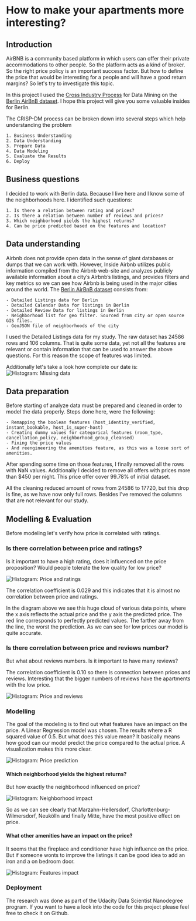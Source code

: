 # How to make your apartments more interesting?

## Introduction
AirBNB is a community based platform in which users can offer their private accommodations to other people. So the platform acts as a kind of broker. So the right price policy is an important success factor. But how to define the price that would be  interesting for a people and will have a good return margins? So let's try to investigate this topic.

In this project I used the [Cross Industry Process](https://en.wikipedia.org/wiki/Cross-industry_standard_process_for_data_mining) for Data Mining on the [Berlin AirBnB dataset](http://insideairbnb.com/get-the-data.html). I hope this project will give you some valuable insides for Berlin.

The CRISP-DM process can be broken down into several steps which help understanding the problem

    1. Business Understanding
    2. Data Understanding
    3. Prepare Data
    4. Data Modeling
    5. Evaluate the Results
    6. Deploy

## Business questions

I decided to work with Berlin data. Because I live here and I know some of the neighborhoods here. I identified such questions:

    1. Is there a relation between rating and prices? 
    2. Is there a relation between number of reviews and prices? 
    3. Which neighborhood yields the highest returns?
    4. Can be price predicted based on the features and location?

## Data understanding

Airbnb does not provide open data in the sense of giant databases or dumps that we can work with. However, Inside Airbnb utilizes public information compiled from the Airbnb web-site and analyzes publicly available information about a city’s Airbnb’s listings, and provides filters and key metrics so we can see how Airbnb is being used in the major cities around the world. The [Berlin AirBnB dataset](http://insideairbnb.com/get-the-data.html) consists from: 

    - Detailed Listings data for Berlin  
    - Detailed Calendar Data for listings in Berlin
    - Detailed Review Data for listings in Berlin
    - Neighborhood list for geo filter. Sourced from city or open source GIS files.
    - GeoJSON file of neighborhoods of the city

I used the Detailed Listings data for my study. The raw dataset has 24586 rows and 106 columns. That is quite some data, yet not all the features are relevant or contain information that can be used to answer the above questions. For this reason the scope of features was limited.

Additionally let's take a look how complete our date is:
![Histogram: Missing data](./images/missing_data.png "Missing data")

## Data preparation

Before starting of analyze data must be prepared and cleaned in order to model the data properly. Steps done here, were the following:

    - Remapping the boolean features (host_identity_verified, instant_bookable, host_is_super-host)
    - Creating dummy values for categorical features (room_type, cancellation_policy, neighborhood_group_cleansed)
    - Fixing the price values
    - And reengineering the amenities feature, as this was a loose sort of amenities.

After spending some time on those features, I finally removed all the rows with NaN values. Additionally I decided to remove all offers with prices more than $450 per night. This price offer cover 99.78% of initial dataset.

All the cleaning reduced amount of rows from 24586 to 17720, but this drop is fine, as we have now only full rows. Besides I've removed the columns that are not relevant for our study.

## Modelling & Evaluation

Before modeling let's verify how price is correlated with ratings.   

### Is there correlation between price and ratings?

Is it important to have a high rating, does it influenced on the price proposition? Would people tolerate the low quality for low price?

![Histogram: Price and ratings](./images/price_rating.png "Price and ratings")

The correlation coefficient is 0.029 and this indicates that it is almost no correlation between price and ratings.

In the diagram above we see this huge cloud of various data points, where the x axis reflects the actual price and the y axis the predicted price. The red line corresponds to perfectly predicted values. The farther away from the line, the worst the prediction. As we can see for low prices our model is quite accurate.

### Is there correlation between price and reviews number?

But what about reviews numbers. Is it important to have many reviews? 

The correlation coefficient is 0.10 so there is connection between prices and reviews. Interesting that the bigger numbers of reviews have the apartments with the low price. 

![Histogram: Price and reviews](./images/price_rating.png "Price and reviews")

### Modelling

The goal of the modeling is to find out what features have an impact on the price. A Linear Regression model was chosen. The results where a R squared value of 0.5. But what does this value mean? It basically means how good can our model predict the price compared to the actual price. A visualization makes this more clear.

![Histogram: Price prediction](./images/price_prediction.png "Price prediction")

#### Which neighborhood yields the highest returns?

But how exactly the neighborhood influenced on price? 

![Histogram: Neighborhood impact](./images/price_loc.png "Neighborhood impact")

So as we can see clearly that Marzahn-Hellersdorf, Charlottenburg-Wilmersdorf, Neukölln and finally Mitte, have the most positive effect on price. 

#### What other amenities have an impact on the price?

It seems that the fireplace and conditioner have high influence on the price. But if someone wonts to improve the listings it can be good idea to add an iron and a on bedroom door.

![Histogram: Features impact](./images/amenities.png "Features impact")

### Deployment

The research was done as part of the Udacity Data Scientist Nanodegree program. If you want to have a look into the code for this project please feel free to check it on Github.
